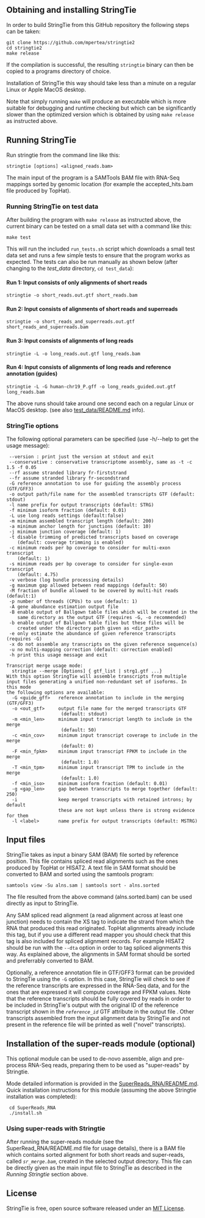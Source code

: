 ## Obtaining and installing StringTie

In order to build StringTie from this GitHub repository
the following steps can be taken:
 
```
git clone https://github.com/mpertea/stringtie2
cd stringtie2
make release
```

If the compilation is successful, the resulting `stringtie` binary can then be copied to 
a programs directory of choice.

Installation of StringTie this way should take less than a minute on a regular Linux or Apple MacOS 
desktop.

Note that simply running `make` will produce an executable which is more suitable for debugging 
and runtime checking but which can be significantly slower than the optimized version which 
is obtained by using `make release` as instructed above.

## Running StringTie

Run stringtie from the command line like this:
```
stringtie [options] <aligned_reads.bam>
```
The main input of the program is a SAMTools BAM file with RNA-Seq mappings
sorted by genomic location (for example the accepted_hits.bam file produced
by TopHat).

### Running StringTie on test data
After building the program with `make release` as instructed above, the current binary
can be tested on a small data set with a command like this:
```
make test
```
This will run the included `run_tests.sh` script which downloads a small test data set 
and runs a few simple tests to ensure that the program works as expected. 
The tests can also be run manually as shown below (after changing to the _test_data_ directory, `cd test_data`):

#### Run 1: Input consists of only alignments of short reads
```
stringtie -o short_reads.out.gtf short_reads.bam
```

#### Run 2: Input consists of alignments of short reads and superreads
```
stringtie -o short_reads_and_superreads.out.gtf short_reads_and_superreads.bam
```
    
#### Run 3: Input consists of alignments of long reads
```
stringtie -L -o long_reads.out.gtf long_reads.bam
```
    
#### Run 4: Input consists of alignments of long reads and reference annotation (guides)
```
stringtie -L -G human-chr19_P.gff -o long_reads_guided.out.gtf long_reads.bam
```

The above runs should take around one second each on a regular Linux or MacOS desktop. 
(see also <a href="https://github.com/mpertea/stringtie2/blob/master/test_data/README.md">test_data/README.md</a> info).

### StringTie options

The following optional parameters can be specified (use -h/--help to get the
usage message):
```
 --version : print just the version at stdout and exit
 --conservative : conservative transcriptome assembly, same as -t -c 1.5 -f 0.05
 --rf assume stranded library fr-firststrand
 --fr assume stranded library fr-secondstrand
 -G reference annotation to use for guiding the assembly process (GTF/GFF3)
 -o output path/file name for the assembled transcripts GTF (default: stdout)
 -l name prefix for output transcripts (default: STRG)
 -f minimum isoform fraction (default: 0.01)
 -L use long reads settings (default:false)
 -m minimum assembled transcript length (default: 200)
 -a minimum anchor length for junctions (default: 10)
 -j minimum junction coverage (default: 1)
 -t disable trimming of predicted transcripts based on coverage
    (default: coverage trimming is enabled)
 -c minimum reads per bp coverage to consider for multi-exon transcript
    (default: 1)
 -s minimum reads per bp coverage to consider for single-exon transcript
    (default: 4.75)
 -v verbose (log bundle processing details)
 -g maximum gap allowed between read mappings (default: 50)
 -M fraction of bundle allowed to be covered by multi-hit reads (default:1)
 -p number of threads (CPUs) to use (default: 1)
 -A gene abundance estimation output file
 -B enable output of Ballgown table files which will be created in the
    same directory as the output GTF (requires -G, -o recommended)
 -b enable output of Ballgown table files but these files will be 
    created under the directory path given as <dir_path>
 -e only estimate the abundance of given reference transcripts (requires -G)
 -x do not assemble any transcripts on the given reference sequence(s)
 -u no multi-mapping correction (default: correction enabled)
 -h print this usage message and exit

Transcript merge usage mode: 
  stringtie --merge [Options] { gtf_list | strg1.gtf ...}
With this option StringTie will assemble transcripts from multiple
input files generating a unified non-redundant set of isoforms. In this mode
the following options are available:
  -G <guide_gff>   reference annotation to include in the merging (GTF/GFF3)
  -o <out_gtf>     output file name for the merged transcripts GTF
                    (default: stdout)
  -m <min_len>     minimum input transcript length to include in the merge
                    (default: 50)
  -c <min_cov>     minimum input transcript coverage to include in the merge
                    (default: 0)
  -F <min_fpkm>    minimum input transcript FPKM to include in the merge
                    (default: 1.0)
  -T <min_tpm>     minimum input transcript TPM to include in the merge
                    (default: 1.0)
  -f <min_iso>     minimum isoform fraction (default: 0.01)
  -g <gap_len>     gap between transcripts to merge together (default: 250)
  -i               keep merged transcripts with retained introns; by default
                   these are not kept unless there is strong evidence for them
  -l <label>       name prefix for output transcripts (default: MSTRG)
```

## Input files

StringTie takes as input a binary SAM (BAM) file sorted by reference position. 
This file contains spliced read alignments such as the ones produced by TopHat or HISAT2.
A text file in SAM format should be converted to BAM and sorted using the 
samtools program:
```
samtools view -Su alns.sam | samtools sort - alns.sorted
```
The file resulted from the above command (alns.sorted.bam) can be used 
directly as input to StringTie. 

Any SAM spliced read alignment (a read alignment across at least one junction)
needs to contain the XS tag to indicate the strand from which the RNA that produced
this read originated. TopHat alignments already include this tag, but if you use
a different read mapper you should check that this tag is also included for spliced alignment
records. For example HISAT2 should be run with the `--dta` option in order to tag spliced 
alignments this way. As explained above, the alignments in SAM format should be sorted and
preferrably converted to BAM.

Optionally, a reference annotation file in GTF/GFF3 format can be provided to StringTie 
using the `-G` option. In this case, StringTie will check to see if the reference transcripts 
are expressed in the RNA-Seq data, and for the ones that are expressed it will compute coverage
and FPKM values.
Note that the reference transcripts should be fully covered by reads in order to be included
in StringTie's output with the original ID of the reference transcript shown in the 
_`reference_id`_ GTF attribute in the output file . Other transcripts assembled from 
the input alignment data by StringTie and not present in the reference file will be 
printed as well ("novel" transcripts).

## Installation of the super-reads module (optional)

This optional module can be used to de-novo assemble, align and pre-process
RNA-Seq reads, preparing them to be used as "super-reads" by Stringtie.

Mode detailed information is provided in the <a href="https://github.com/mpertea/stringtie2/blob/master/SuperReads_RNA/README.md">SuperReads_RNA/README.md</a>.
Quick installation instructions for this module (assuming the above Stringtie installation 
was completed):

```
 cd SuperReads_RNA
 ./install.sh
```

### Using super-reads with Stringtie

After running the super-reads module (see the SuperRead_RNA/README.md file for usage details), there 
is a BAM file which contains sorted alignment for both short reads and super-reads, called *`sr_merge.bam`*, 
created in the selected output directory. This file can be directly given as the main input file
to StringTie as described in the _Running Stringtie_ section above.


## License
StringTie is free, open source software released under an <a href="https://opensource.org/licenses/MIT">MIT License</a>.
